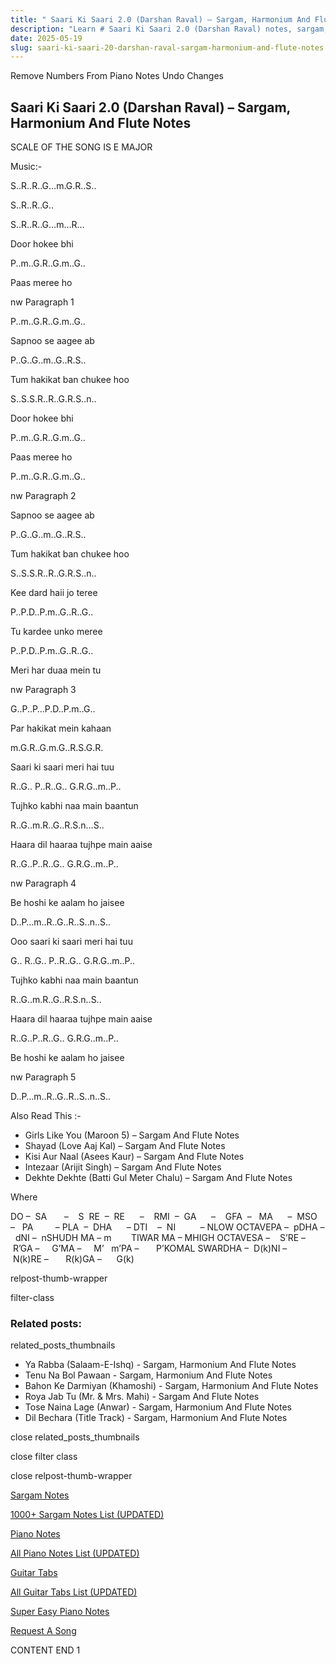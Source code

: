 ```yaml
---
title: " Saari Ki Saari 2.0 (Darshan Raval) – Sargam, Harmonium And Flute Notes"
description: "Learn # Saari Ki Saari 2.0 (Darshan Raval) notes, sargam, harmonium notations and flute notes. Easy step-by-step tutorial for beginners."
date: 2025-05-19
slug: saari-ki-saari-20-darshan-raval-sargam-harmonium-and-flute-notes
---
```


Remove Numbers From Piano Notes
Undo Changes

## Saari Ki Saari 2.0 (Darshan Raval) – Sargam, Harmonium And Flute Notes

SCALE OF THE SONG IS E MAJOR

Music:-

S..R..R..G…m.G.R..S..

S..R..R..G..

S..R..R..G…m…R…

Door hokee bhi

P..m..G.R..G.m..G..

Paas meree ho

nw Paragraph 1

P..m..G.R..G.m..G..

Sapnoo se aagee ab

P..G..G..m..G..R.S..

Tum hakikat ban chukee hoo

S..S.S.R..R..G.R.S..n..

Door hokee bhi

P..m..G.R..G.m..G..

Paas meree ho

P..m..G.R..G.m..G..

nw Paragraph 2

Sapnoo se aagee ab

P..G..G..m..G..R.S..

Tum hakikat ban chukee hoo

S..S.S.R..R..G.R.S..n..

Kee dard haii jo teree

P..P.D..P.m..G..R..G..

Tu kardee unko meree

P..P.D..P.m..G..R..G..

Meri har duaa mein tu

nw Paragraph 3

G..P..P…P.D..P.m..G..

Par hakikat mein kahaan

m.G.R..G.m.G..R.S.G.R.

Saari ki saari meri hai tuu

R..G.. P..R..G.. G.R.G..m..P..

Tujhko kabhi naa main baantun

R..G..m.R..G..R.S.n…S..

Haara dil haaraa tujhpe main aaise

R..G..P..R..G.. G.R.G..m..P..

nw Paragraph 4

Be hoshi ke aalam ho jaisee

D..P…m..R..G..R..S..n..S..

Ooo saari ki saari meri hai tuu

G.. R..G.. P..R..G.. G.R.G..m..P..

Tujhko kabhi naa main baantun

R..G..m.R..G..R.S.n..S..

Haara dil haaraa tujhpe main aaise

R..G..P..R..G.. G.R.G..m..P..

Be hoshi ke aalam ho jaisee

nw Paragraph 5

D..P…m..R..G..R..S..n..S..

Also Read This :-

- Girls Like You (Maroon 5) – Sargam And Flute Notes
- Shayad (Love Aaj Kal) – Sargam And Flute Notes
- Kisi Aur Naal (Asees Kaur) – Sargam And Flute Notes
- Intezaar (Arijit Singh) – Sargam And Flute Notes
- Dekhte Dekhte (Batti Gul Meter Chalu) – Sargam And Flute Notes

Where

DO –  SA       –    S  RE  –  RE      –    RMI  –  GA      –    GFA  –   MA      –  MSO  –   PA         – PLA  –  DHA      – DTI    –  NI          – NLOW OCTAVEPA –  pDHA –  dNI –  nSHUDH MA – m        TIWAR MA – MHIGH OCTAVESA –    S’RE –     R’GA –     G’MA –     M’   m’PA –       P’KOMAL SWARDHA –  D(k)NI –       N(k)RE –       R(k)GA –      G(k)

relpost-thumb-wrapper

filter-class

### Related posts:

related_posts_thumbnails

- Ya Rabba (Salaam-E-Ishq) - Sargam, Harmonium And Flute Notes
- Tenu Na Bol Pawaan - Sargam, Harmonium And Flute Notes
- Bahon Ke Darmiyan (Khamoshi) - Sargam, Harmonium And Flute Notes
- Roya Jab Tu (Mr. & Mrs. Mahi) - Sargam And Flute Notes
- Tose Naina Lage (Anwar) - Sargam, Harmonium And Flute Notes
- Dil Bechara (Title Track) - Sargam, Harmonium And Flute Notes

close related_posts_thumbnails

close filter class

close relpost-thumb-wrapper

[Sargam Notes](/sargam-notes.html)

[1000+ Sargam Notes List (UPDATED)](/all-songs-list-sargam-notes.html)

[Piano Notes](/piano-notes.html)

[All Piano Notes List (UPDATED)](/all-songs-list-piano-notes.html)

[Guitar Tabs](/guitar-tabs.html)

[All Guitar Tabs List (UPDATED)](/all-songs-list-guitar-tabs.html)

[Super Easy Piano Notes](https://studywall.in/)

[Request A Song](/request-a-song.html)

CONTENT END 1
